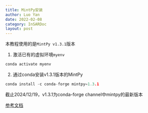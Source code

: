 ```yaml
---
title: MintPy安装
author: Luo Yan
date: 2022-02-08
category: InSARDoc
layout: post
---
```


本教程使用的是`MintPy v1.3.1`版本

1. 激活已有的虚拟环境`myenv`
```C
conda activate myenv
```

2. 通过conda安装v1.3.1版本的MintPy
```C
conda install -c conda-forge mintpy=1.3.1
```
截止2024/12/19，v1.3.1为conda-forge channel中mintpy的最新版本

[参考文档](https://mintpy.readthedocs.io/en/latest/installation/)